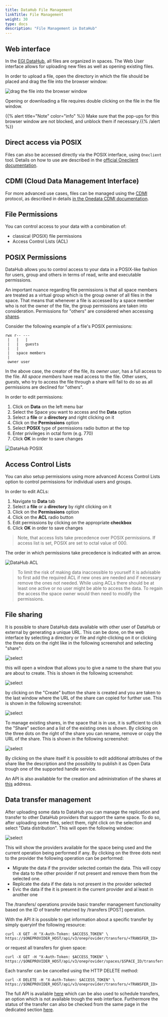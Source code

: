 ```yaml
---
title: DataHub File Management
linkTitle: File Management
weight: 30
type: docs
description: "File Management in DataHub"
---
```


## Web interface

In the [EGI DataHub](../), all files are organized in spaces. The Web User
interface allows for uploading new files as well as opening existing files.

In order to upload a file, open the directory in which the file should be placed
and drag the file into the browser window:

![drag the file into the browser window](datahub-drag-file.png)

Opening or downloading a file requires double clicking on the file in the file
window.

{{% alert title="Note" color="info" %}} Make sure that the pop-ups for this
browser window are not blocked, and unblock them if necessary.{{% /alert %}}

## Direct access via POSIX

Files can also be accessed directly via the POSIX interface, using `Oneclient`
tool. Details on how to use are described in the
[official Oneclient documentation](https://onedata.org/#/home/documentation/doc/using_onedata/oneclient.html).

## CDMI (Cloud Data Management Interface)

For more advanced use cases, files can be managed using the
[CDMI](http://www.snia.org/cdmi) protocol, as described in details
[in the Onedata CDMI documentation](https://onedata.org/#/home/documentation/doc/advanced/cdmi.html).

## File Permissions

You can control access to your data with a combination of:

- classical (POSIX) file permissions
- Access Control Lists (ACL)

## POSIX Permissions

DataHub allows you to control access to your data in a POSIX-like fashion for
users, group and others in terms of read, write and executable permissions.

An important nuance regarding file permissions is that all space members are
treated as a virtual group which is the group owner of all files in the space.
That means that whenever a file is accessed by a space member who is not the
owner of the file, the group permissions are taken into consideration.
Permissions for "others" are considered when accessing
[shares](https://onedata.org/#/home/documentation/doc/using_onedata/shares.html).

Consider the following example of a file's POSIX permissions:

```text
rwx r-- ---
 |   |   |
 |   |   guests
 |   |
 |   space members
 |
 owner user
```

In the above case, the creator of the file, its _owner user_, has a full access
to the file. All _space members_ have read access to the file. Other users,
_guests_, who try to access the file through a share will fail to do so as all
permissions are declined for "others".

In order to edit permissions:

1. Click on **Data** on the left menu bar
1. Select the Space you want to access and the **Data** option
1. Select a **file** or a **directory** and right clicking on it
1. Click on the **Permissions** option
1. Select **POSIX** type of permissions radio button at the top
1. Enter privileges in octal form (e.g. 770)
1. Click **OK** in order to save changes

![DataHub POSIX](datahub-posix.png)

## Access Control Lists

You can also setup permissions using more advanced Access Control Lists option
to control permissions for individual users and groups.

In order to edit ACLs:

1. Navigate to **Data** tab
1. Select a **file** or a **directory** by right clicking on it
1. Click on the **Permissions** option
1. Click on the **ACL** radio button
1. Edit permissions by clicking on the appropriate **checkbox**
1. Click **OK** in order to save changes

> Note, that access lists take precedence over POSIX permissions. If access list
> is set, POSIX are set to octal value of 000.

The order in which permissions take precedence is indicated with an arrow.

![DataHub ACL](datahub-acl.png)

> To limit the risk of making data inaccessible to yourself it is advisable to first add the required ACL if new ones are needed and if necessary remove the ones not needed. While using ACLs there should be at least one active or no user might be able to access the data. To regain the access the space owner would then need to modify the permissions.

## File sharing

It is possible to share DataHub data available with other user of DataHub or external by generating a unique URL. This can be done, on the web interface by selecting  a directory or file and right-clicking on it or clicking the three dots on the right like in the following screenshot and selecting "share":

![select](datahub-share-01.png)

this will open a window that allows you to give a name to the share that you are about to create. This is shown in the following screenshot:

![select](datahub-share-02.png)

by clicking on the "Create" button the share is created and you are taken to the last window where the  URL of the share can copied for further use. This is shown in the following screenshot:

![select](datahub-share-03.png)

To manage existing shares, in the space that is in use, it is sufficient to click the "Share" section and a list of the existing ones is shown. By clicking on the three dots on the right of the share you can rename, remove or copy the URL of the share.
This is shown in the following screenshot:

![select](datahub-share-04.png)

By clicking on the share itself it is possible to edit additional attributes of the share like the description and the possibility to publish it as Open Data trough one of the supported handle service.

An API is also availabble for the creation and administration of the shares at [this](https://onedata.org/#/home/api/stable/onezone?anchor=tag/Share) address.

## Data transfer management

After uploading some data to DataHub you can manage the replication and transfer to other DataHub providers that support the same space. To do so, after uploading some files, select them, right click on the selection and select "Data distribution". This will open the following window:

![select](datahub-transfer-01.png)

This will show the providers available for the space being used and the current operation being performed if any. By clicking on the three dots next to the provider the following operation can be performed:

- Migrate the data if the provider selected contain the data. This will copy the data to the other provider if not present and remove them from the selected one.
- Replicate the data if the data is not present in the provider selected
- Evic the data if the it is present in the current provider and al least in another one

The /transfers/ operations provide basic transfer management functionality based on the ID of transfer returned by /transfers [POST] operation.

With the API it is possible to get information about a specific transfer by simply queryinf the following resource:

```shell
curl -X GET -H "X-Auth-Token: $ACCESS_TOKEN" \
https://$ONEPROVIDER_HOST/api/v3/oneprovider/transfers/<TRANSFER_ID>
```

or request all transfers for given space:

```shell
curl -X GET -H "X-Auth-Token: $ACCESS_TOKEN" \
https://$ONEPROVIDER_HOST/api/v3/oneprovider/spaces/$SPACE_ID/transfers
```

Each transfer can be cancelled using the HTTP DELETE method:

```shell
curl -X DELETE -H "X-Auth-Token: $ACCESS_TOKEN" \
https://$ONEPROVIDER_HOST/api/v3/oneprovider/transfers/<TRANSFER_ID>
```

The full API is available [here](https://onedata.org/#/home/api/21.02.0-alpha28/oneprovider?anchor=section/Overview/API-structure) which can be also used to schedule transfers, an option which is not available trough the web interface. Furthermore the status of the transfer can also be checked from the same page in the dedicated section [here](https://onedata.org/#/home/api/21.02.0-alpha28/oneprovider?anchor=operation/get_transfer_status).
